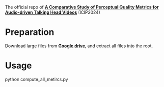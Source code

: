 The official repo of [**A Comparative Study of Perceptual Quality Metrics for Audio-driven Talking Head Videos**](https://arxiv.org/pdf/2403.06421.pdf) (ICIP2024)


# Preparation

Download large files from [**Google drive**](https://drive.google.com/file/d/11IEFbNFrCU6Q7VUb223fFasHcU3dPwVh/view?usp=drive_link), and extract all files into the root.

# Usage

python compute_all_metircs.py

